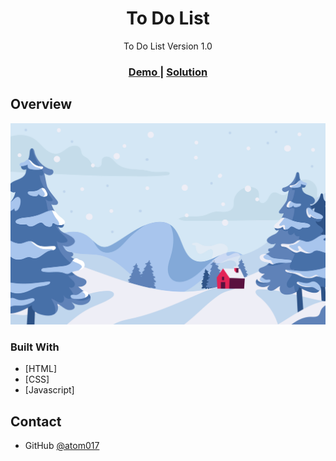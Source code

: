 <!-- Please update value in the {}  -->

<h1 align="center">To Do List</h1>

<div align="center">
   To Do List Version 1.0
</div>

<div align="center"> 
  <h3>
    <a href="https://kht-project-todolist.netlify.app/">
      Demo
    </a>
    <span> | </span>
    <a href="https://github.com/atom017/Devchallenge-Interior-Consultant">
      Solution
    </a>
    
  </h3>
</div>



<!-- OVERVIEW -->

## Overview

![screenshot](https://github.com/atom017/KHT-Project-Series-Proj1-ToDoList/blob/main/src/images/VECTEEZY_WINTER_BACKGROUND_PS1020.jpg)


### Built With

<!-- This section should list any major frameworks that you built your project using. Here are a few examples.-->

- [HTML]
- [CSS]
- [Javascript]


## Contact

- GitHub [@atom017](https://github.com/atom017)

